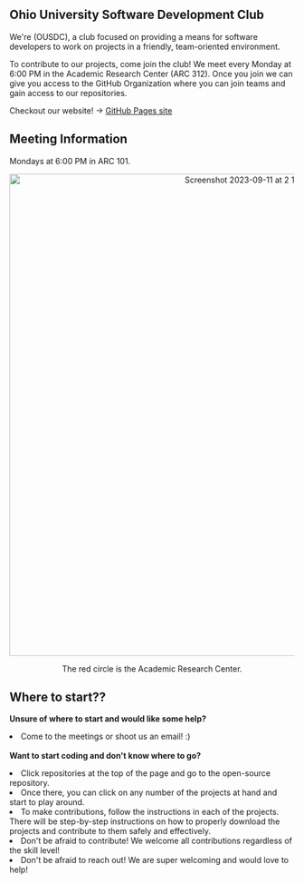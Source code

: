 <!--
TODO
add our logo
decide what to put where (OUSDC) is
add any other info you believe should be in here
-->

## Ohio University Software Development Club

We're (OUSDC), a club focused on providing a means for software developers to work on projects in a friendly, team-oriented environment.

To contribute to our projects, come join the club! We meet every Monday at 6:00 PM in the Academic Research Center (ARC 312). Once you join we can give you access to the GitHub Organization where you can join teams and gain access to our repositories.

Checkout our website! -> [GitHub Pages site](https://ohio-software-development.github.io/)


## Meeting Information
Mondays at 6:00 PM in ARC 101.  
<p align="center">
<img width="850" alt="Screenshot 2023-09-11 at 2 11 53 PM" src="https://github.com/ohio-software-development/.github/assets/57198128/e41077f7-0c71-4c86-b4ed-fd8bf7142d1b">
</p>
<p align="center">The red circle is the Academic Research Center.  </p>

## Where to start??
<b>Unsure of where to start and would like some help?</b><li>Come to the meetings or shoot us an email! :)</li>
<br/>
<b>Want to start coding and don't know where to go?</b>
<li>Click repositories at the top of the page and go to the open-source repository. </li>
  <li>Once there, you can click on any number of the projects at hand and start to play around.  </li>
  <li>To make contributions, follow the instructions in each of the projects.  There will be step-by-step instructions on how to properly download the projects and contribute to them safely and effectively. </li>
  <li>Don't be afraid to contribute! We welcome all contributions regardless of the skill level!</li>
  <li>Don't be afraid to reach out!  We are super welcoming and would love to help!</li>

